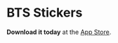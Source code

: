 # BTS Stickers

**Download it today** at the [App Store](https://itunes.apple.com/us/app/bts-stickers/id1191303485?ls=1&mt=8).
